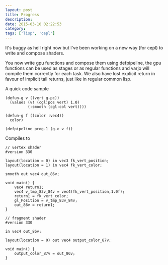 ```yaml
---
layout: post
title: Progress
description:
date: 2015-03-10 02:22:53
category:
tags: ['lisp', 'cepl']
---
```


It's buggy as hell right now but I've been working on a new way (for cepl) to write and compose shaders.

You now write gpu functions and compose them using defpipeline, the gpu functions can be used as stages or as regular functions and varjo will compile them correctly for each task. We also have lost explicit return in favour of implicit tail returns, just like in regular common lisp.

A quick code sample

    (defun-g v ((vert g-pc))
      (values (v! (cgl:pos vert) 1.0)
              (:smooth (cgl:col vert))))

    (defun-g f ((color :vec4))
      color)

    (defpipeline prog-1 (g-> v f))

Compiles to

    // vertex shader
    #version 330

    layout(location = 0) in vec3 fk_vert_position;
    layout(location = 1) in vec4 fk_vert_color;

    smooth out vec4 out_86v;

    void main() {
        vec4 return1;
        vec4 v_tmp_83v_84v = vec4(fk_vert_position,1.0f);
        return1 = fk_vert_color;
        gl_Position = v_tmp_83v_84v;
        out_86v = return1;
    }

    // fragment shader
    #version 330

    in vec4 out_86v;

    layout(location = 0) out vec4 output_color_87v;

    void main() {
        output_color_87v = out_86v;
    }
